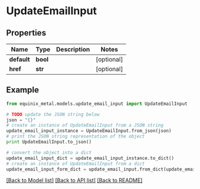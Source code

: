 # UpdateEmailInput


## Properties
Name | Type | Description | Notes
------------ | ------------- | ------------- | -------------
**default** | **bool** |  | [optional] 
**href** | **str** |  | [optional] 

## Example

```python
from equinix_metal.models.update_email_input import UpdateEmailInput

# TODO update the JSON string below
json = "{}"
# create an instance of UpdateEmailInput from a JSON string
update_email_input_instance = UpdateEmailInput.from_json(json)
# print the JSON string representation of the object
print UpdateEmailInput.to_json()

# convert the object into a dict
update_email_input_dict = update_email_input_instance.to_dict()
# create an instance of UpdateEmailInput from a dict
update_email_input_form_dict = update_email_input.from_dict(update_email_input_dict)
```
[[Back to Model list]](../README.md#documentation-for-models) [[Back to API list]](../README.md#documentation-for-api-endpoints) [[Back to README]](../README.md)


